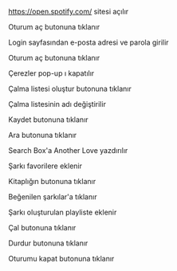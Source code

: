 https://open.spotify.com/ sitesi açılır

Oturum aç butonuna tıklanır

Login sayfasından e-posta adresi ve parola girilir

Oturum aç butonuna tıklanır

Çerezler pop-up ı kapatılır

Çalma listesi oluştur butonuna tıklanır

Çalma listesinin adı değiştirilir

Kaydet butonuna tıklanır

Ara butonuna tıklanır

Search Box'a Another Love yazdırılır

Şarkı favorilere eklenir

Kitaplığın butonuna tıklanır

Beğenilen şarkılar'a tıklanır

Şarkı oluşturulan playliste eklenir

Çal butonuna tıklanır

Durdur butonuna tıklanır

Oturumu kapat butonuna tıklanır
